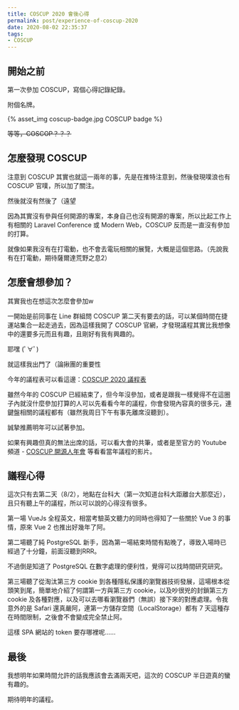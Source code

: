 ```yaml
---
title: COSCUP 2020 會後心得
permalink: post/experience-of-coscup-2020
date: 2020-08-02 22:35:37
tags:
- COSCUP
---
```


## 開始之前

第一次參加 COSCUP，寫個心得記錄紀錄。

附個名牌。

{% asset_img coscup-badge.jpg COSCUP badge %}

~~等等，COSCOP？？？~~

## 怎麼發現 COSCUP

注意到 COSCUP 其實也就這一兩年的事，先是在推特注意到，然後發現噗浪也有 COSCUP 官噗，所以加了關注。

然後就沒有然後了（遠望

因為其實沒有參與任何開源的專案，本身自己也沒有開源的專案，所以比起工作上有相關的 Laravel Conference 或 Modern Web，COSCUP 反而是一直沒有參加的打算。

就像如果我沒有在打電動，也不會去電玩相關的展覽，大概是這個思路。（先說我有在打電動，期待薩爾達荒野之息2）

## 怎麼會想參加？

其實我也在想這次怎麼會參加w

一開始是前同事在 Line 群組問 COSCUP 第二天有要去的話，可以某個時間在捷運站集合一起走過去，因為這樣我開了 COSCUP 官網，才發現議程其實比我想像中的還要多元而且有趣，且剛好有我有興趣的。

耶嘿 (ﾟ∀ﾟ)

就這樣我出門了（論揪團的重要性

今年的議程表可以看這邊：[COSCUP 2020 議程表](https://coscup.org/2020/zh-TW/agenda)

雖然今年的 COSCUP 已經結束了，但今年沒參加，或者是跟我一樣覺得不在這圈子內就沒什麼參加打算的人可以先看看今年的議程，你會發現內容真的很多元，連鍵盤相關的議程都有（雖然我周日下午有事先離席沒聽到）。

誠摯推薦明年可以試著參加。

如果有興趣但真的無法出席的話，可以看大會的共筆，或者是至官方的 Youtube 頻道 - [COSCUP 開源人年會](https://www.youtube.com/c/coscup/featured) 等看看當年議程的影片。

## 議程心得

這次只有去第二天（8/2），地點在台科大（第一次知道台科大距離台大那麼近），且只有聽上午的議程，所以可以說的心得沒有很多。

第一場 VueJs 全程英文，相當考驗英文聽力的同時也得知了一些關於 Vue 3 的事情，原來 Vue 2 也推出好幾年了阿。

第二場聽了純 PostgreSQL 新手，因為第一場結束時間有點晚了，導致入場時已經過了十分鐘，前面沒聽到RRR。

不過倒是知道了 PostgreSQL 在數字處理的便利性，覺得可以找時間研究研究。

第三場聽了從淘汰第三方 cookie 到各種隱私保護的瀏覽器技術發展，這場根本從頭笑到尾，簡單地介紹了何謂第一方與第三方 cookie，以及吵很兇的封鎖第三方 cookie 及各種對應，以及可以去哪看瀏覽器們（無誤）接下來的對應處理。令我意外的是 Safari 還真嚴阿，連第一方儲存空間（LocalStorage）都有 7 天這種存在時間限制，之後會不會變成完全禁止阿。

這樣 SPA 網站的 token 要存哪裡呢……

## 最後

我想明年如果時間允許的話我應該會去滿兩天吧，這次的 COSCUP 半日遊真的蠻有趣的。

期待明年的議程。